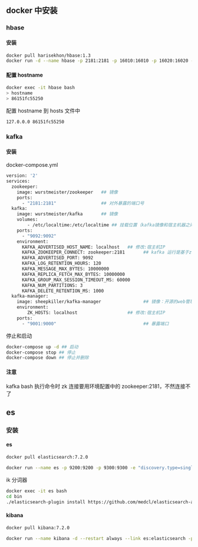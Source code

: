## docker 中安装
### hbase

#### 安装
```bash
docker pull harisekhon/hbase:1.3
docker run -d --name hbase -p 2181:2181 -p 16010:16010 -p 16020:16020 -p 16030:16030 -p 16000:16000 harisekhon/hbase
```
#### 配置 hostname
```bash
docker exec -it hbase bash
> hostname
> 86151fc55250
```
配置 hostname 到 hosts 文件中
```properties
127.0.0.0 86151fc55250
```

### kafka

#### 安装
docker-compose.yml
```dockerfile
version: '2'
services:
  zookeeper:
    image: wurstmeister/zookeeper   ## 镜像
    ports:
      - "2181:2181"                 ## 对外暴露的端口号
  kafka:
    image: wurstmeister/kafka       ## 镜像
    volumes: 
        - /etc/localtime:/etc/localtime ## 挂载位置（kafka镜像和宿主机器之间时间保持一直）
    ports:
      - "9092:9092"
    environment:
      KAFKA_ADVERTISED_HOST_NAME: localhost   ## 修改:宿主机IP
      KAFKA_ZOOKEEPER_CONNECT: zookeeper:2181       ## kafka 运行是基于zookeeper的
      KAFKA_ADVERTISED_PORT: 9092
      KAFKA_LOG_RETENTION_HOURS: 120
      KAFKA_MESSAGE_MAX_BYTES: 10000000
      KAFKA_REPLICA_FETCH_MAX_BYTES: 10000000
      KAFKA_GROUP_MAX_SESSION_TIMEOUT_MS: 60000
      KAFKA_NUM_PARTITIONS: 3
      KAFKA_DELETE_RETENTION_MS: 1000
  kafka-manager:  
    image: sheepkiller/kafka-manager                ## 镜像：开源的web管理kafka集群的界面
    environment:
        ZK_HOSTS: localhost                   ## 修改:宿主机IP
    ports:  
      - "9001:9000"                                 ## 暴露端口
```
停止和启动
```bash
docker-compose up -d ## 启动
docker-compose stop ## 停止
docker-compose down ## 停止并删除
```

#### 注意
kafka bash 执行命令时 zk 连接要用环境配置中的 zookeeper:2181，不然连接不了

## es
### 安装
#### es
```bash
docker pull elasticsearch:7.2.0
```
```bash
docker run --name es -p 9200:9200 -p 9300:9300 -e "discovery.type=single-node" -d elasticsearch:7.2.0
```
ik 分词器
```bash
docker exec -it es bash
cd bin
./elasticsearch-plugin install https://github.com/medcl/elasticsearch-analysis-ik/releases/download/v7.2.0/elasticsearch-analysis-ik-7.2.0.zip
```
#### kibana
```bash
docker pull kibana:7.2.0
```
```bash
docker run --name kibana -d --restart always --link es:elasticsearch -p 5601:5601 kibana:7.2.0
```